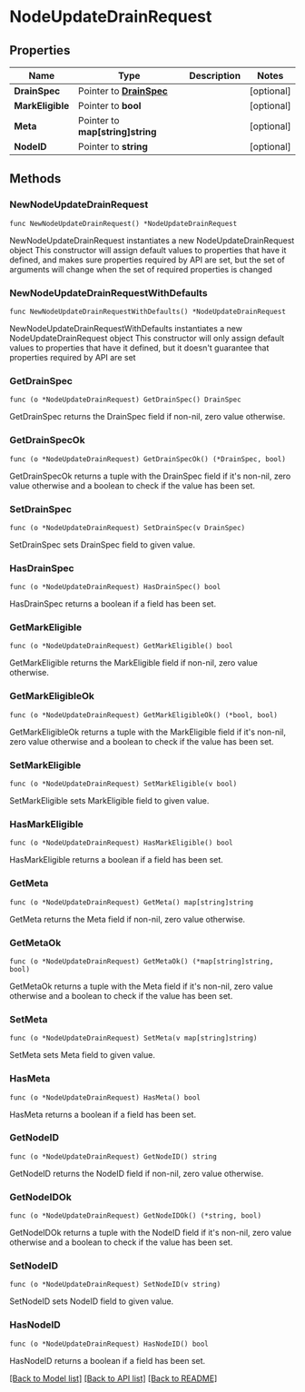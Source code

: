# NodeUpdateDrainRequest

## Properties

Name | Type | Description | Notes
------------ | ------------- | ------------- | -------------
**DrainSpec** | Pointer to [**DrainSpec**](DrainSpec.md) |  | [optional] 
**MarkEligible** | Pointer to **bool** |  | [optional] 
**Meta** | Pointer to **map[string]string** |  | [optional] 
**NodeID** | Pointer to **string** |  | [optional] 

## Methods

### NewNodeUpdateDrainRequest

`func NewNodeUpdateDrainRequest() *NodeUpdateDrainRequest`

NewNodeUpdateDrainRequest instantiates a new NodeUpdateDrainRequest object
This constructor will assign default values to properties that have it defined,
and makes sure properties required by API are set, but the set of arguments
will change when the set of required properties is changed

### NewNodeUpdateDrainRequestWithDefaults

`func NewNodeUpdateDrainRequestWithDefaults() *NodeUpdateDrainRequest`

NewNodeUpdateDrainRequestWithDefaults instantiates a new NodeUpdateDrainRequest object
This constructor will only assign default values to properties that have it defined,
but it doesn't guarantee that properties required by API are set

### GetDrainSpec

`func (o *NodeUpdateDrainRequest) GetDrainSpec() DrainSpec`

GetDrainSpec returns the DrainSpec field if non-nil, zero value otherwise.

### GetDrainSpecOk

`func (o *NodeUpdateDrainRequest) GetDrainSpecOk() (*DrainSpec, bool)`

GetDrainSpecOk returns a tuple with the DrainSpec field if it's non-nil, zero value otherwise
and a boolean to check if the value has been set.

### SetDrainSpec

`func (o *NodeUpdateDrainRequest) SetDrainSpec(v DrainSpec)`

SetDrainSpec sets DrainSpec field to given value.

### HasDrainSpec

`func (o *NodeUpdateDrainRequest) HasDrainSpec() bool`

HasDrainSpec returns a boolean if a field has been set.

### GetMarkEligible

`func (o *NodeUpdateDrainRequest) GetMarkEligible() bool`

GetMarkEligible returns the MarkEligible field if non-nil, zero value otherwise.

### GetMarkEligibleOk

`func (o *NodeUpdateDrainRequest) GetMarkEligibleOk() (*bool, bool)`

GetMarkEligibleOk returns a tuple with the MarkEligible field if it's non-nil, zero value otherwise
and a boolean to check if the value has been set.

### SetMarkEligible

`func (o *NodeUpdateDrainRequest) SetMarkEligible(v bool)`

SetMarkEligible sets MarkEligible field to given value.

### HasMarkEligible

`func (o *NodeUpdateDrainRequest) HasMarkEligible() bool`

HasMarkEligible returns a boolean if a field has been set.

### GetMeta

`func (o *NodeUpdateDrainRequest) GetMeta() map[string]string`

GetMeta returns the Meta field if non-nil, zero value otherwise.

### GetMetaOk

`func (o *NodeUpdateDrainRequest) GetMetaOk() (*map[string]string, bool)`

GetMetaOk returns a tuple with the Meta field if it's non-nil, zero value otherwise
and a boolean to check if the value has been set.

### SetMeta

`func (o *NodeUpdateDrainRequest) SetMeta(v map[string]string)`

SetMeta sets Meta field to given value.

### HasMeta

`func (o *NodeUpdateDrainRequest) HasMeta() bool`

HasMeta returns a boolean if a field has been set.

### GetNodeID

`func (o *NodeUpdateDrainRequest) GetNodeID() string`

GetNodeID returns the NodeID field if non-nil, zero value otherwise.

### GetNodeIDOk

`func (o *NodeUpdateDrainRequest) GetNodeIDOk() (*string, bool)`

GetNodeIDOk returns a tuple with the NodeID field if it's non-nil, zero value otherwise
and a boolean to check if the value has been set.

### SetNodeID

`func (o *NodeUpdateDrainRequest) SetNodeID(v string)`

SetNodeID sets NodeID field to given value.

### HasNodeID

`func (o *NodeUpdateDrainRequest) HasNodeID() bool`

HasNodeID returns a boolean if a field has been set.


[[Back to Model list]](../README.md#documentation-for-models) [[Back to API list]](../README.md#documentation-for-api-endpoints) [[Back to README]](../README.md)



